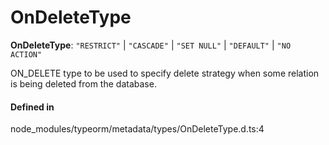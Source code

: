 # OnDeleteType

 **OnDeleteType**: ``"RESTRICT"`` \| ``"CASCADE"`` \| ``"SET NULL"`` \| ``"DEFAULT"`` \| ``"NO ACTION"``

ON_DELETE type to be used to specify delete strategy when some relation is being deleted from the database.

#### Defined in

node_modules/typeorm/metadata/types/OnDeleteType.d.ts:4
